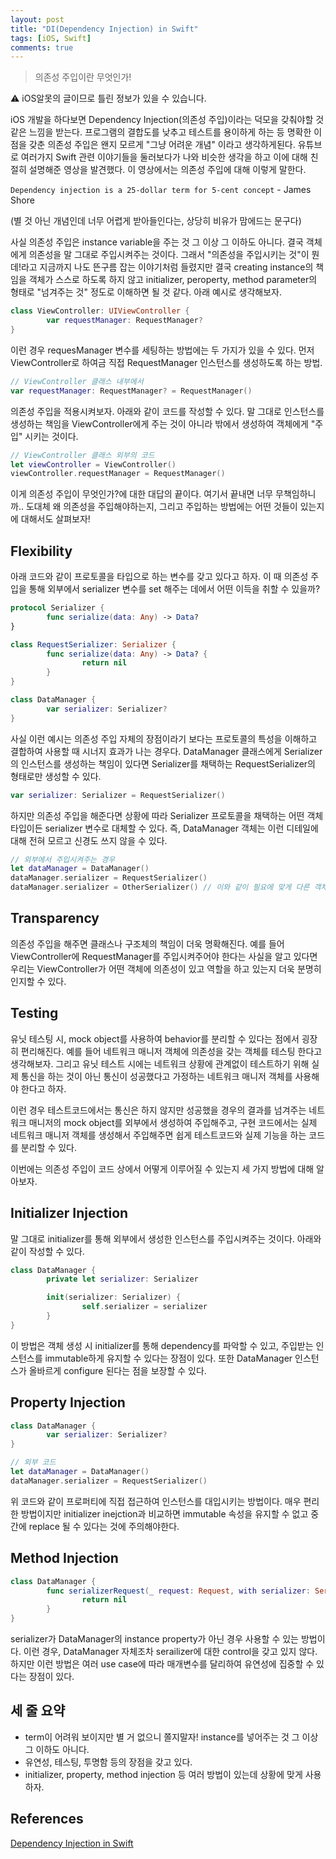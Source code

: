 ```yaml
---
layout: post
title: "DI(Dependency Injection) in Swift"
tags: [iOS, Swift]
comments: true
---
```


> 의존성 주입이란 무엇인가!  

⚠ iOS알못의 글이므로 틀린 정보가 있을 수 있습니다.  

iOS 개발을 하다보면 Dependency Injection(의존성 주입)이라는 덕모을 갖춰야할 것 같은 느낌을 받는다. 프로그램의 결합도를 낮추고 테스트를 용이하게 하는 등 명확한 이점을 갖춘 의존성 주입은 왠지 모르게 "그냥 어려운 개념" 이라고 생각하게된다. 유튜브로 여러가지 Swift 관련 이야기들을 둘러보다가 나와 비슷한 생각을 하고 이에 대해 친절히 설명해준 영상을 발견했다. 이 영상에서는 의존성 주입에 대해 이렇게 말한다.

`Dependency injection is a 25-dollar term for 5-cent concept` - James Shore

(별 것 아닌 개념인데 너무 어렵게 받아들인다는, 상당히 비유가 맘에드는 문구다)

사실 의존성 주입은 instance variable을 주는 것 그 이상 그 이하도 아니다. 결국 객체에게 의존성을 말 그대로 주입시켜주는 것이다. 그래서 "의존성을 주입시키는 것"이 뭔데!라고 지금까지 나도 뜬구름 잡는 이야기처럼 들렸지만 결국 creating instance의 책임을 객체가 스스로 하도록 하지 않고 initializer, peroperty, method parameter의 형태로 "넘겨주는 것" 정도로 이해하면 될 것 같다. 아래 예시로 생각해보자.

```swift
class ViewController: UIViewController {
		var requestManager: RequestManager?
}
```

이런 경우 requesManager 변수를 세팅하는 방법에는 두 가지가 있을 수 있다. 먼저 ViewController로 하여금 직접 RequestManager 인스턴스를 생성하도록 하는 방법.

```swift
// ViewController 클래스 내부에서
var requestManager: RequestManager? = RequestManager()
```

의존성 주입을 적용시켜보자. 아래와 같이 코드를 작성할 수 있다. 말 그대로 인스턴스를 생성하는 책임을 ViewController에게 주는 것이 아니라 밖에서 생성하여 객체에게 "주입" 시키는 것이다.

```swift
// ViewController 클래스 외부의 코드
let viewController = ViewController()
viewController.requestManager = RequestManager()
```

이게 의존성 주입이 무엇인가?에 대한 대답의 끝이다. 여기서 끝내면 너무 무책임하니까.. 도대체 왜 의존성을 주입해야하는지, 그리고 주입하는 방법에는 어떤 것들이 있는지에 대해서도 살펴보자!

## Flexibility

아래 코드와 같이 프로토콜을 타입으로 하는 변수를 갖고 있다고 하자. 이 때 의존성 주입을 통해 외부에서 serializer 변수를 set 해주는 데에서 어떤 이득을 취할 수 있을까?

```swift
protocol Serializer {
		func serialize(data: Any) -> Data?
}

class RequestSerializer: Serializer {
		func serialize(data: Any) -> Data? {
				return nil
		}
}

class DataManager {
		var serializer: Serializer?
}
```

사실 이런 예시는 의존성 주입 자체의 장점이라기 보다는 프로토콜의 특성을 이해하고 결합하여 사용할 때 시너지 효과가 나는 경우다. DataManager 클래스에게 Serializer의 인스턴스를 생성하는 책임이 있다면 Serializer를 채택하는 RequestSerializer의 형태로만 생성할 수 있다.

```swift
var serializer: Serializer = RequestSerializer()
```

하지만 의존성 주입을 해준다면 상황에 따라 Serializer 프로토콜을 채택하는 어떤 객체 타입이든 serializer 변수로 대체할 수 있다. 즉, DataManager 객체는 이런 디테일에 대해 전혀 모르고 신경도 쓰지 않을 수 있다.

```swift
// 외부에서 주입시켜주는 경우
let dataManager = DataManager()
dataManager.serializer = RequestSerializer()
dataManager.serializer = OtherSerializer() // 이와 같이 필요에 맞게 다른 객체를 주입
```

## Transparency

의존성 주입을 해주면 클래스나 구조체의 책임이 더욱 명확해진다. 예를 들어 ViewController에 RequestManager를 주입시켜주어야 한다는 사실을 알고 있다면 우리는 ViewController가 어떤 객체에 의존성이 있고 역할을 하고 있는지 더욱 분명히 인지할 수 있다.

## Testing

유닛 테스팅 시, mock object를 사용하여 behavior를 분리할 수 있다는 점에서 굉장히 편리해진다. 예를 들어 네트워크 매니저 객체에 의존성을 갖는 객체를 테스팅 한다고 생각해보자. 그리고 유닛 테스트 시에는 네트워크 상황에 관계없이 테스트하기 위해 실제 통신을 하는 것이 아닌 통신이 성공했다고 가정하는 네트워크 매니저 객체를 사용해야 한다고 하자.

이런 경우 테스트코드에서는 통신은 하지 않지만 성공했을 경우의 결과를 넘겨주는 네트워크 매니저의 mock object를 외부에서 생성하여 주입해주고, 구현 코드에서는 실제 네트워크 매니저 객체를 생성해서 주입해주면 쉽게 테스트코드와 실제 기능을 하는 코드를 분리할 수 있다.

이번에는 의존성 주입이 코드 상에서 어떻게 이루어질 수 있는지 세 가지 방법에 대해 알아보자.

## Initializer Injection

말 그대로 initializer를 통해 외부에서 생성한 인스턴스를 주입시켜주는 것이다. 아래와 같이 작성할 수 있다.

```swift
class DataManager {
		private let serializer: Serializer

		init(serializer: Serializer) {
				self.serializer = serializer
		}
}
```

이 방법은 객체 생성 시 initializer를 통해 dependency를 파악할 수 있고, 주입받는 인스턴스를 immutable하게 유지할 수 있다는 장점이 있다. 또한 DataManager 인스턴스가 올바르게 configure 된다는 점을 보장할 수 있다.

## Property Injection

```swift
class DataManager {
		var serializer: Serializer?
}

// 외부 코드
let dataManager = DataManager()
dataManager.serializer = RequestSerializer()
```

위 코드와 같이 프로퍼티에 직접 접근하여 인스턴스를 대입시키는 방법이다. 매우 편리한 방법이지만 initializer inejction과 비교하면 immutable 속성을 유지할 수 없고 중간에 replace 될 수 있다는 것에 주의해야한다.

## Method Injection

```swift
class DataManager {
		func serializerRequest(_ request: Request, with serializer: Serializer) -> Data? {
				return nil
		}
}
```

serializer가 DataManager의 instance property가 아닌 경우 사용할 수 있는 방법이다. 이런 경우, DataManager 자체조차 serailizer에 대한 control을 갖고 있지 않다. 하지만 이런 방법은 여러 use case에 따라 매개변수를 달리하여 유연성에 집중할 수 있다는 장점이 있다.

## 세 줄 요약

- term이 어려워 보이지만 별 거 없으니 쫄지말자! instance를 넣어주는 것 그 이상 그 이하도 아니다.
- 유연성, 테스팅, 투명함 등의 장점을 갖고 있다.
- initializer, property, method injection 등 여러 방법이 있는데 상황에 맞게 사용하자.

## References

[Dependency Injection in Swift](https://youtu.be/-n8allUvhw8)
